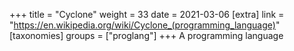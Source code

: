 +++
title = "Cyclone"
weight = 33
date = 2021-03-06
[extra]
link = "https://en.wikipedia.org/wiki/Cyclone_(programming_language)"
[taxonomies]
groups = ["proglang"]
+++
A programming language

